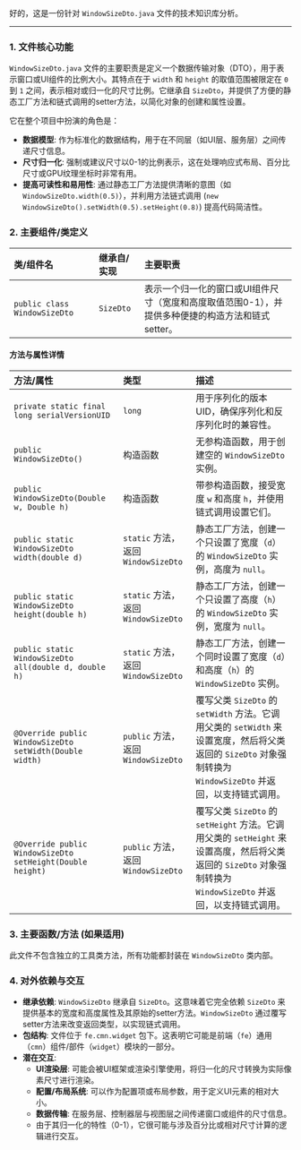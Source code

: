 好的，这是一份针对 `WindowSizeDto.java` 文件的技术知识库分析。

---

### 1. 文件核心功能
`WindowSizeDto.java` 文件的主要职责是定义一个数据传输对象（DTO），用于表示窗口或UI组件的比例大小。其特点在于 `width` 和 `height` 的取值范围被限定在 `0` 到 `1` 之间，表示相对或归一化的尺寸比例。它继承自 `SizeDto`，并提供了方便的静态工厂方法和链式调用的setter方法，以简化对象的创建和属性设置。

它在整个项目中扮演的角色是：
*   **数据模型**: 作为标准化的数据结构，用于在不同层（如UI层、服务层）之间传递尺寸信息。
*   **尺寸归一化**: 强制或建议尺寸以0-1的比例表示，这在处理响应式布局、百分比尺寸或GPU纹理坐标时非常有用。
*   **提高可读性和易用性**: 通过静态工厂方法提供清晰的意图（如 `WindowSizeDto.width(0.5)`），并利用方法链式调用 (`new WindowSizeDto().setWidth(0.5).setHeight(0.8)`) 提高代码简洁性。

### 2. 主要组件/类定义

| 类/组件名 | 继承自/实现 | 主要职责 |
| :--- | :--- | :--- |
| `public class WindowSizeDto` | `SizeDto` | 表示一个归一化的窗口或UI组件尺寸（宽度和高度取值范围0-1），并提供多种便捷的构造方法和链式setter。 |

#### 方法与属性详情

| 方法/属性 | 类型 | 描述 |
| :--- | :--- | :--- |
| `private static final long serialVersionUID` | `long` | 用于序列化的版本UID，确保序列化和反序列化时的兼容性。 |
| `public WindowSizeDto()` | 构造函数 | 无参构造函数，用于创建空的 `WindowSizeDto` 实例。 |
| `public WindowSizeDto(Double w, Double h)` | 构造函数 | 带参构造函数，接受宽度 `w` 和高度 `h`，并使用链式调用设置它们。 |
| `public static WindowSizeDto width(double d)` | `static` 方法，返回 `WindowSizeDto` | 静态工厂方法，创建一个只设置了宽度（`d`）的 `WindowSizeDto` 实例，高度为 `null`。 |
| `public static WindowSizeDto height(double h)` | `static` 方法，返回 `WindowSizeDto` | 静态工厂方法，创建一个只设置了高度（`h`）的 `WindowSizeDto` 实例，宽度为 `null`。 |
| `public static WindowSizeDto all(double d, double h)` | `static` 方法，返回 `WindowSizeDto` | 静态工厂方法，创建一个同时设置了宽度（`d`）和高度（`h`）的 `WindowSizeDto` 实例。 |
| `@Override public WindowSizeDto setWidth(Double width)` | `public` 方法，返回 `WindowSizeDto` | 覆写父类 `SizeDto` 的 `setWidth` 方法。它调用父类的 `setWidth` 来设置宽度，然后将父类返回的 `SizeDto` 对象强制转换为 `WindowSizeDto` 并返回，以支持链式调用。 |
| `@Override public WindowSizeDto setHeight(Double height)` | `public` 方法，返回 `WindowSizeDto` | 覆写父类 `SizeDto` 的 `setHeight` 方法。它调用父类的 `setHeight` 来设置高度，然后将父类返回的 `SizeDto` 对象强制转换为 `WindowSizeDto` 并返回，以支持链式调用。 |

### 3. 主要函数/方法 (如果适用)
此文件不包含独立的工具类方法，所有功能都封装在 `WindowSizeDto` 类内部。

### 4. 对外依赖与交互
*   **继承依赖**: `WindowSizeDto` 继承自 `SizeDto`。这意味着它完全依赖 `SizeDto` 来提供基本的宽度和高度属性及其原始的setter方法。`WindowSizeDto` 通过覆写setter方法来改变返回类型，以实现链式调用。
*   **包结构**: 文件位于 `fe.cmn.widget` 包下。这表明它可能是前端（`fe`）通用（`cmn`）组件/部件（`widget`）模块的一部分。
*   **潜在交互**:
    *   **UI渲染层**: 可能会被UI框架或渲染引擎使用，将归一化的尺寸转换为实际像素尺寸进行渲染。
    *   **配置/布局系统**: 可以作为配置项或布局参数，用于定义UI元素的相对大小。
    *   **数据传输**: 在服务层、控制器层与视图层之间传递窗口或组件的尺寸信息。
    *   由于其归一化的特性（0-1），它很可能与涉及百分比或相对尺寸计算的逻辑进行交互。

